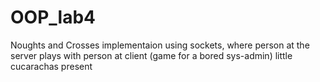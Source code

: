 # OOP_lab4
Noughts and Crosses implementaion using sockets, where person at the server plays with person at client
(game for a bored sys-admin)
little cucarachas present
